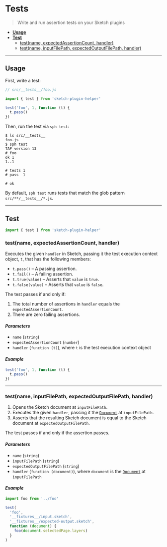 # Tests

> Write and run assertion tests on your Sketch plugins

- [**Usage**](#usage)
- [**Test**](#test)
  - [test(name, expectedAssertionCount, handler)](#testname-expectedassertioncount-handler)
  - [test(name, inputFilePath, expectedOutputFilePath, handler)](#testname-inputfilepath-expectedoutputfilepath-handler)

---

## Usage

First, write a test:

```js
// src/__tests__/foo.js

import { test } from 'sketch-plugin-helper'

test('foo', 1, function (t) {
  t.pass()
})
```

Then, run the test via `sph test`:

```
$ ls src/__tests__
foo.js
$ sph test
TAP version 13
# foo
ok 1
1..1

# tests 1
# pass  1

# ok
```

By default, `sph test` runs tests that match the glob pattern `src/**/__tests__/*.js`.

---

## Test

```js
import { test } from 'sketch-plugin-helper'
```

### test(name, expectedAssertionCount, handler)

Executes the given `handler` in Sketch, passing it the test execution context object, `t`, that has the following members:

- `t.pass()` – A passing assertion.
- `t.fail()` – A failing assertion.
- `t.true(value)` – Asserts that `value` is `true`.
- `t.false(value)` – Asserts that `value` is `false`.

The test passes if and only if:
1. The total number of assertions in `handler` equals the `expectedAssertionCount`.
2. There are zero failing assertions.

#### *Parameters*

- `name` (`string`)
- `expectedAssertionCount` (`number`)
- `handler` (`function (t)`), where `t` is the test execution context object

#### *Example*

```js
test('foo', 1, function (t) {
  t.pass()
})
```

---

### test(name, inputFilePath, expectedOutputFilePath, handler)

1. Opens the Sketch document at `inputFilePath`.
2. Executes the given `handler`, passing it the [`Document`](https://developer.sketch.com/reference/api/#document) at `inputFilePath`.
3. Asserts that the resulting Sketch document is equal to the Sketch document at `expectedOutputFilePath`.

The test passes if and only if the assertion passes.

#### *Parameters*

- `name` (`string`)
- `inputFilePath` (`string`)
- `expectedOutputFilePath` (`string`)
- `handler` (`function (document)`), where `document` is the [`Document`](https://developer.sketch.com/reference/api/#document) at `inputFilePath`

#### *Example*

```js
import foo from '../foo'

test(
  'foo',
  '__fixtures__/input.sketch',
  '__fixtures__/expected-output.sketch',
  function (document) {
    foo(document.selectedPage.layers)
  }
)
```
